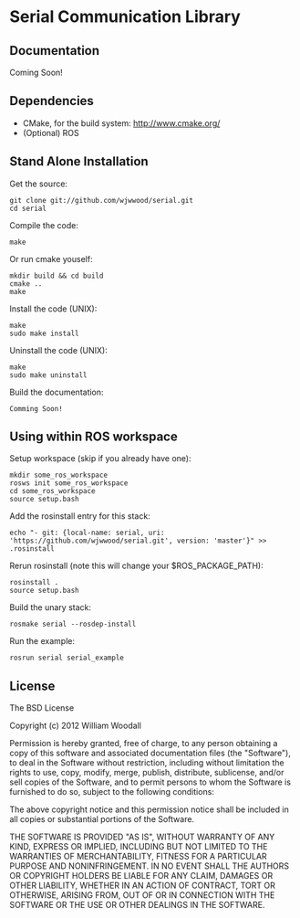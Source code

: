 # Serial Communication Library

## Documentation

Coming Soon!

## Dependencies

* CMake, for the build system: http://www.cmake.org/
* (Optional) ROS

## Stand Alone Installation

Get the source:

    git clone git://github.com/wjwwood/serial.git
    cd serial

Compile the code:

    make

Or run cmake youself:

    mkdir build && cd build
    cmake ..
    make

Install the code (UNIX):

    make
    sudo make install

Uninstall the code (UNIX):

    make
    sudo make uninstall

Build the documentation:

    Comming Soon!

## Using within ROS workspace

Setup workspace (skip if you already have one):

    mkdir some_ros_workspace
    rosws init some_ros_workspace
    cd some_ros_workspace
    source setup.bash

Add the rosinstall entry for this stack:
    
    echo "- git: {local-name: serial, uri: 'https://github.com/wjwwood/serial.git', version: 'master'}" >> .rosinstall
    
Rerun rosinstall (note this will change your $ROS_PACKAGE_PATH):
    
    rosinstall .
    source setup.bash

Build the unary stack:

    rosmake serial --rosdep-install

Run the example:

    rosrun serial serial_example

## License

The BSD License

Copyright (c) 2012 William Woodall

Permission is hereby granted, free of charge, to any person obtaining a copy
of this software and associated documentation files (the "Software"), to deal
in the Software without restriction, including without limitation the rights
to use, copy, modify, merge, publish, distribute, sublicense, and/or sell
copies of the Software, and to permit persons to whom the Software is
furnished to do so, subject to the following conditions:

The above copyright notice and this permission notice shall be included in
all copies or substantial portions of the Software.

THE SOFTWARE IS PROVIDED "AS IS", WITHOUT WARRANTY OF ANY KIND, EXPRESS OR
IMPLIED, INCLUDING BUT NOT LIMITED TO THE WARRANTIES OF MERCHANTABILITY,
FITNESS FOR A PARTICULAR PURPOSE AND NONINFRINGEMENT. IN NO EVENT SHALL THE
AUTHORS OR COPYRIGHT HOLDERS BE LIABLE FOR ANY CLAIM, DAMAGES OR OTHER
LIABILITY, WHETHER IN AN ACTION OF CONTRACT, TORT OR OTHERWISE, ARISING FROM,
OUT OF OR IN CONNECTION WITH THE SOFTWARE OR THE USE OR OTHER DEALINGS IN
THE SOFTWARE.
